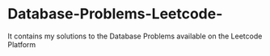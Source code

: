 # Database-Problems-Leetcode-
It contains my solutions to the Database Problems available on the Leetcode Platform
